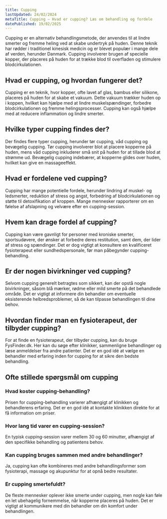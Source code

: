 ```yaml
---
title: Cupping
lastUpdated: 24/02/2024
metaTitle: Cupping – Hvad er cupping? Læs om behandling og fordele
datePublished: 19/02/2025
---
```


Cupping er en alternativ behandlingsmetode, der anvendes til at lindre smerter og fremme heling ved at skabe undertryk på huden. Denne teknik har rødder i traditionel kinesisk medicin og er blevet populær i mange dele af verden, herunder Danmark. Cupping involverer brugen af specielle kopper, der placeres på huden for at trække blod til overfladen og stimulere blodcirkulationen.

## Hvad er cupping, og hvordan fungerer det?

Cupping er en teknik, hvor kopper, ofte lavet af glas, bambus eller silikone, placeres på huden for at skabe et vakuum. Dette vakuum trækker huden op i koppen, hvilket kan hjælpe med at lindre muskelspændinger, forbedre blodcirkulationen og fremme helingsprocesser. Cupping kan også hjælpe med at reducere inflammation og lindre smerter.

## Hvilke typer cupping findes der?

Der findes flere typer cupping, herunder tør cupping, våd cupping og bevægelig cupping. Tør cupping involverer blot at placere kopperne på huden, mens våd cupping inkluderer små snit på huden for at tillade blod at strømme ud. Bevægelig cupping indebærer, at kopperne glides over huden, hvilket kan give en massageeffekt.

## Hvad er fordelene ved cupping?

Cupping har mange potentielle fordele, herunder lindring af muskel- og ledsmerter, reduktion af stress og angst, forbedring af blodcirkulationen og støtte til detoxifikation af kroppen. Mange mennesker rapporterer om en følelse af afslapning og velvære efter en cupping-session.

## Hvem kan drage fordel af cupping?

Cupping kan være gavnligt for personer med kroniske smerter, sportsudøvere, der ønsker at forbedre deres restitution, samt dem, der lider af stress og spændinger. Det er dog vigtigt at konsultere en kvalificeret fysioterapeut eller sundhedspersonale, før man påbegynder cupping-behandling.

## Er der nogen bivirkninger ved cupping?

Selvom cupping generelt betragtes som sikkert, kan der opstå nogle bivirkninger, såsom blå mærker, rødme eller mild smerte på det behandlede område. Det er vigtigt at informere din behandler om eventuelle eksisterende helbredsproblemer, så de kan tilpasse behandlingen til dine behov.

## Hvordan finder man en fysioterapeut, der tilbyder cupping?

For at finde en fysioterapeut, der tilbyder cupping, kan du bruge FysFinder.dk. Her kan du søge efter klinikker, sammenligne behandlinger og læse anmeldelser fra andre patienter. Det er en god idé at vælge en behandler med erfaring inden for cupping for at sikre den bedste behandling.

## Ofte stillede spørgsmål om cupping

### Hvad koster cupping-behandling?

Prisen for cupping-behandling varierer afhængigt af klinikken og behandlerens erfaring. Det er en god idé at kontakte klinikken direkte for at få information om priser.

### Hvor lang tid varer en cupping-session?

En typisk cupping-session varer mellem 30 og 60 minutter, afhængigt af den specifikke behandling og patientens behov.

### Kan cupping bruges sammen med andre behandlinger?

Ja, cupping kan ofte kombineres med andre behandlingsformer som fysioterapi, massage og akupunktur for at opnå bedre resultater.

### Er cupping smertefuldt?

De fleste mennesker oplever ikke smerte under cupping, men nogle kan føle en let ubehagelig fornemmelse, når kopperne placeres på huden. Det er vigtigt at kommunikere med din behandler om din komfort under behandlingen.
